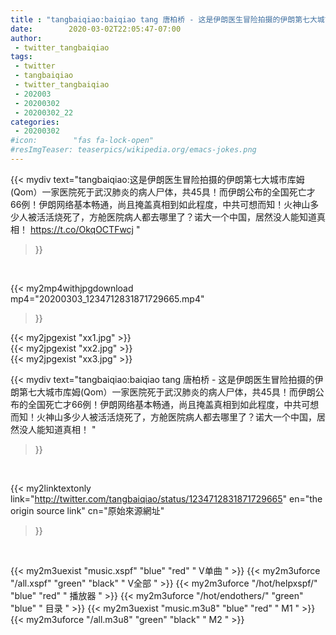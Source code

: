 ```yaml
---
title : "tangbaiqiao:baiqiao tang 唐柏桥 - 这是伊朗医生冒险拍摄的伊朗第七大城市库姆(Qom）一家医院死于武汉肺炎的病人尸体，共45具！而伊朗公布的全国死亡才66例！伊朗网络基本畅通，尚且掩盖真相到如此程度，中共可想而知！火神山多少人被活活烧死了，方舱医院病人都去哪里了？诺大一个中国，居然没人能知道真相！ "
date:        2020-03-02T22:05:47-07:00
author:
 - twitter_tangbaiqiao
tags:
 - twitter
 - tangbaiqiao
 - twitter_tangbaiqiao
 - 202003
 - 20200302
 - 20200302_22
categories:
 - 20200302
#icon:        "fas fa-lock-open"
#resImgTeaser: teaserpics/wikipedia.org/emacs-jokes.png
---
```


{{< mydiv text="tangbaiqiao:这是伊朗医生冒险拍摄的伊朗第七大城市库姆(Qom）一家医院死于武汉肺炎的病人尸体，共45具！而伊朗公布的全国死亡才66例！伊朗网络基本畅通，尚且掩盖真相到如此程度，中共可想而知！火神山多少人被活活烧死了，方舱医院病人都去哪里了？诺大一个中国，居然没人能知道真相！ https://t.co/OkqOCTFwcj "
>}}
<br>


{{< my2mp4withjpgdownload mp4="20200303_1234712831871729665.mp4"
>}}

{{< my2jpgexist "xx1.jpg" >}}<br>
{{< my2jpgexist "xx2.jpg" >}}<br>
{{< my2jpgexist "xx3.jpg" >}}<br>



{{< mydiv text="tangbaiqiao:baiqiao tang 唐柏桥 - 这是伊朗医生冒险拍摄的伊朗第七大城市库姆(Qom）一家医院死于武汉肺炎的病人尸体，共45具！而伊朗公布的全国死亡才66例！伊朗网络基本畅通，尚且掩盖真相到如此程度，中共可想而知！火神山多少人被活活烧死了，方舱医院病人都去哪里了？诺大一个中国，居然没人能知道真相！ "
>}}
<br>

{{< my2linktextonly link="http://twitter.com/tangbaiqiao/status/1234712831871729665"
en="the origin source link" cn="原始來源網址"
>}}


<br>

{{< my2m3uexist "music.xspf"        "blue"   "red"    " V单曲 " >}} {{< my2m3uforce "/all.xspf"         "green"  "black"  " V全部 " >}} {{< my2m3uforce "/hot/helpxspf/"    "blue"   "red"    " 播放器 " >}} {{< my2m3uforce "/hot/endothers/"   "green"  "blue"   " 目录 " >}} {{< my2m3uexist "music.m3u8"        "blue"   "red"    " M1 " >}} {{< my2m3uforce "/all.m3u8"         "green"  "black"  " M2 " >}} 
